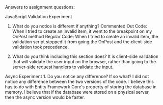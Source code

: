 Answers to assignment questions:

  JavaScript Validation Experiment

   1. What do you notice is different if anything?
		Commented Out Code: When I tried to create an invalid item, it went to the breakpoint on my OnPost method
		Regular Code: When I tried to create an invalid item, the validation script stopped it from going the OnPost and the client-side validation took precedence.

  3. What do you think including this section does?
		It is client-side validation that will validate the user input on the browser, rather than going to the server-side request handlers to validate the input.

  Async Experiment
	  1. Do you notice any difference?  If so what?
		  I did not notice any difference between the two versions of the code. I believe this has to do with Entity Framework Core's property of storing the database in memory. I believe that if the database were stored on a physical server, then the async version would be faster.
